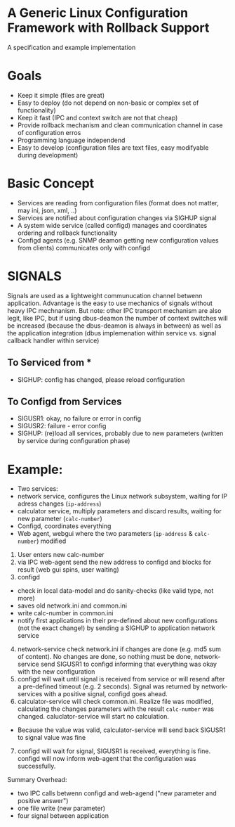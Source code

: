 # A Generic Linux Configuration Framework with Rollback Support

A specification and example implementation

# Goals

- Keep it simple (files are great)
- Easy to deploy (do not depend on non-basic or complex set of functionality)
- Keep it fast (IPC and context switch are not that cheap)
- Provide rollback mechanism and clean communication channel in case of configuration erros
- Programming language independend
- Easy to develop (configuration files are text files, easy modifyable during development)



# Basic Concept

- Services are reading from configuration files (format does not matter, may ini, json, xml, ..)
- Services are notified about configuration changes via SIGHUP signal
- A system wide service (called configd) manages and coordinates ordering and rollback functionality
- Configd agents (e.g. SNMP deamon getting new configuration values from clients) communicates only with configd

# SIGNALS

Signals are used as a lightweight communucation channel betwenn application. Advantage is the easy to use mechanics of signals without heavy IPC mechnanism. But note: other IPC transport mechanism are also legit, like IPC, but if using dbus-deamon the number of context switches will be increased (because the dbus-deamon is always in between) as well as the application integration (dbus implemenation within service vs. signal callback handler within service)

## To Serviced from *

- SIGHUP: config has changed, please reload configuration

## To Configd from Services

- SIGUSR1: okay, no failure or error in config
- SIGUSR2: failure - error config
- SIGHUP: (re)load all services, probably due to new parameters (written by service during configuration phase)


# Example:

- Two services:
 - network service, configures the Linux network subsystem, waiting for IP adress changes (`ip-address`)
 - calculator service, multiply parameters and discard results, waiting for new parameter (`calc-number`)
- Configd, coordinates everything
- Web agent, webgui where the two parameters (`ip-address` & `calc-number`) modified

1. User enters new calc-number
2. via IPC web-agent send the new address to configd and blocks for result (web gui spins, user waiting)
3. configd
  - check in local data-model and do sanity-checks (like valid type, not more)
  - saves old network.ini and common.ini
  - write calc-number in common.ini
  - notify first applications in their pre-defined about new configurations (not the exact change!) by sending a SIGHUP to application network service
4. network-service check network.ini if changes are done (e.g. md5 sum of content). No changes are done, so nothing must be done, network-service send SIGUSR1 to configd informing that everything was okay with the new configuration
5. configd will wait until signal is received from service or will resend after a pre-defined timeout (e.g. 2 seconds). Signal was returned by network-services with a positive signal, configd goes ahead.
6. calculator-service will check common.ini. Realize file was modified, calculating the changes parameters with the result `calc-number` was changed. caluclator-service will start no calculation.
  - Because the value was valid, calculator-service will send back SIGUSR1 to signal value was fine
7. configd will wait for signal, SIGUSR1 is received, everything is fine. configd will now inform web-agent that the configuration was successfully.

Summary Overhead:
- two IPC calls betwenn configd and web-agend ("new parameter and positive answer")
- one file write (new parameter)
- four signal between application


